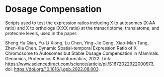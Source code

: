 # Dosage Compensation
Scripts used to test the expression ratios including X to autosomes (X:AA ratio) and X to orthologs (X:XX ratio) at the transcriptome, translatome, and proteome levels, used in the paper:

Sheng Hu Qian, Yu-Li Xiong, Lu Chen, Ying-Jie Geng, Xiao-Man Tang, Zhen-Xia Chen. Dynamic Spatial-temporal Expression Ratio of X Chromosome to Autosomes but Stable Dosage Compensation in Mammals. Genomics, Proteomics & Bioinformatics, 2022. Link: https://www.sciencedirect.com/science/article/pii/S1672022922000973, doi: https://doi.org/10.1016/j.gpb.2022.08.003.
